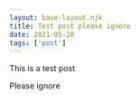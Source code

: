```yaml
---
layout: base-layout.njk
title: Test post please ignore
date: 2021-05-20
tags: ['post']
---
```


This is a test post

Please ignore
